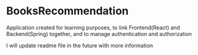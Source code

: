 # BooksRecommendation

Application created for learning purposes, to link Frontend(React) and Backend(Spring) together, and to manage authentication and authorization

I will update readme file in the future with more information